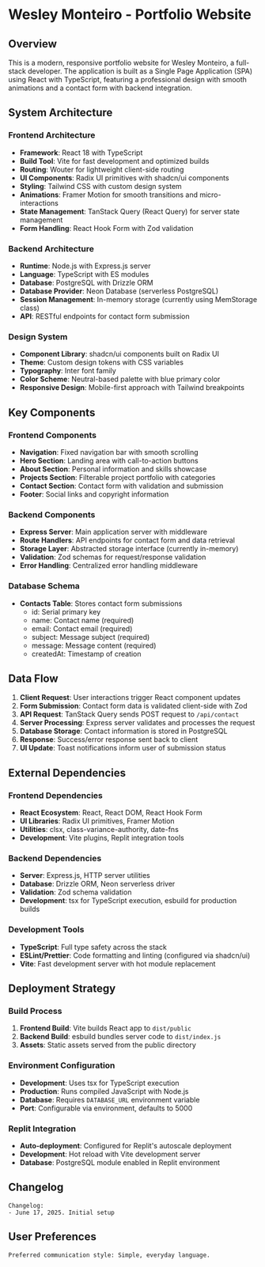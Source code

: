 # Wesley Monteiro - Portfolio Website

## Overview

This is a modern, responsive portfolio website for Wesley Monteiro, a full-stack developer. The application is built as a Single Page Application (SPA) using React with TypeScript, featuring a professional design with smooth animations and a contact form with backend integration.

## System Architecture

### Frontend Architecture
- **Framework**: React 18 with TypeScript
- **Build Tool**: Vite for fast development and optimized builds
- **Routing**: Wouter for lightweight client-side routing
- **UI Components**: Radix UI primitives with shadcn/ui components
- **Styling**: Tailwind CSS with custom design system
- **Animations**: Framer Motion for smooth transitions and micro-interactions
- **State Management**: TanStack Query (React Query) for server state management
- **Form Handling**: React Hook Form with Zod validation

### Backend Architecture
- **Runtime**: Node.js with Express.js server
- **Language**: TypeScript with ES modules
- **Database**: PostgreSQL with Drizzle ORM
- **Database Provider**: Neon Database (serverless PostgreSQL)
- **Session Management**: In-memory storage (currently using MemStorage class)
- **API**: RESTful endpoints for contact form submission

### Design System
- **Component Library**: shadcn/ui components built on Radix UI
- **Theme**: Custom design tokens with CSS variables
- **Typography**: Inter font family
- **Color Scheme**: Neutral-based palette with blue primary color
- **Responsive Design**: Mobile-first approach with Tailwind breakpoints

## Key Components

### Frontend Components
- **Navigation**: Fixed navigation bar with smooth scrolling
- **Hero Section**: Landing area with call-to-action buttons
- **About Section**: Personal information and skills showcase
- **Projects Section**: Filterable project portfolio with categories
- **Contact Section**: Contact form with validation and submission
- **Footer**: Social links and copyright information

### Backend Components
- **Express Server**: Main application server with middleware
- **Route Handlers**: API endpoints for contact form and data retrieval
- **Storage Layer**: Abstracted storage interface (currently in-memory)
- **Validation**: Zod schemas for request/response validation
- **Error Handling**: Centralized error handling middleware

### Database Schema
- **Contacts Table**: Stores contact form submissions
  - id: Serial primary key
  - name: Contact name (required)
  - email: Contact email (required)
  - subject: Message subject (required)
  - message: Message content (required)
  - createdAt: Timestamp of creation

## Data Flow

1. **Client Request**: User interactions trigger React component updates
2. **Form Submission**: Contact form data is validated client-side with Zod
3. **API Request**: TanStack Query sends POST request to `/api/contact`
4. **Server Processing**: Express server validates and processes the request
5. **Database Storage**: Contact information is stored in PostgreSQL
6. **Response**: Success/error response sent back to client
7. **UI Update**: Toast notifications inform user of submission status

## External Dependencies

### Frontend Dependencies
- **React Ecosystem**: React, React DOM, React Hook Form
- **UI Libraries**: Radix UI primitives, Framer Motion
- **Utilities**: clsx, class-variance-authority, date-fns
- **Development**: Vite plugins, Replit integration tools

### Backend Dependencies
- **Server**: Express.js, HTTP server utilities
- **Database**: Drizzle ORM, Neon serverless driver
- **Validation**: Zod schema validation
- **Development**: tsx for TypeScript execution, esbuild for production builds

### Development Tools
- **TypeScript**: Full type safety across the stack
- **ESLint/Prettier**: Code formatting and linting (configured via shadcn/ui)
- **Vite**: Fast development server with hot module replacement

## Deployment Strategy

### Build Process
1. **Frontend Build**: Vite builds React app to `dist/public`
2. **Backend Build**: esbuild bundles server code to `dist/index.js`
3. **Assets**: Static assets served from the public directory

### Environment Configuration
- **Development**: Uses tsx for TypeScript execution
- **Production**: Runs compiled JavaScript with Node.js
- **Database**: Requires `DATABASE_URL` environment variable
- **Port**: Configurable via environment, defaults to 5000

### Replit Integration
- **Auto-deployment**: Configured for Replit's autoscale deployment
- **Development**: Hot reload with Vite development server
- **Database**: PostgreSQL module enabled in Replit environment

## Changelog

```
Changelog:
- June 17, 2025. Initial setup
```

## User Preferences

```
Preferred communication style: Simple, everyday language.
```